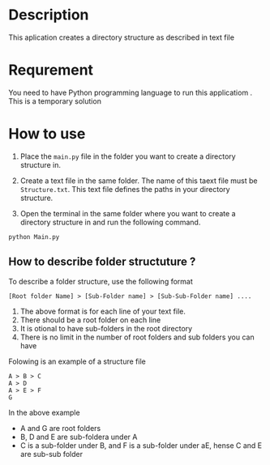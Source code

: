 # Description
This aplication creates a directory structure as described in text file 
# Requrement

You need to have Python programming language to run this applicatiom . This is a temporary solution

# How to use

1. Place the `main.py` file in the folder you want to create a directory structure in.
2. Create a text file in the same folder. The name of this taext file must be `Structure.txt`. This text file defines the paths in your directory structure.

3. Open the terminal in the same folder where you want to create a directory structure in and run the following command.
```
python Main.py
```
## How to describe folder structuture ?
To describe a folder structure, use the following format
```
[Root folder Name] > [Sub-Folder name] > [Sub-Sub-Folder name] ....
```
1. The above format is for each line of your text file.
2. There should be a root folder on each line
3. It is otional to have sub-folders in the root directory
4. There is no limit in the number of root folders and sub folders you can have

Folowing is an example of a structure file
```
A > B > C
A > D
A > E > F
G
```

In the above example

* A and G are root folders
* B, D and E are sub-foldera under A
* C is a sub-folder under B, and F is a sub-folder under aE, hense C and E are sub-sub folder